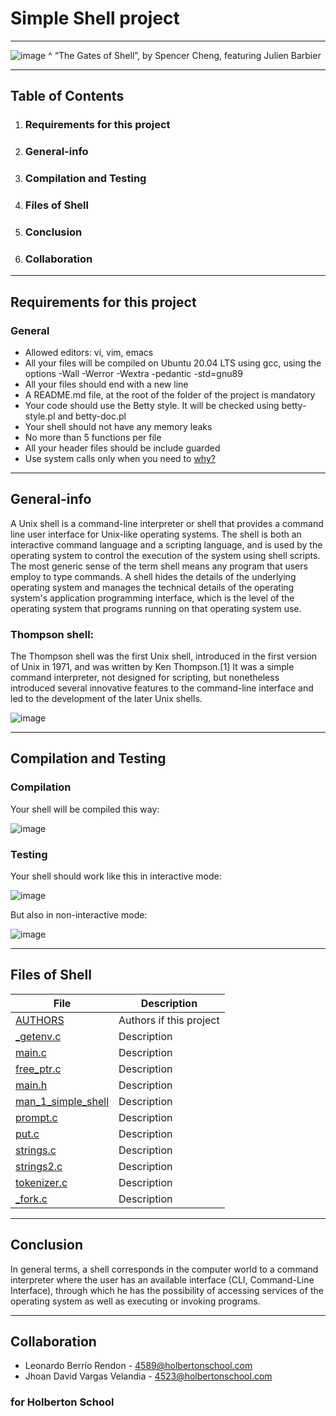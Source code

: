 # Simple Shell project
***
![image](https://user-images.githubusercontent.com/98335124/164543755-7a990b02-209a-4d99-8d7c-9cf427a28595.png)
^ “The Gates of Shell”, by Spencer Cheng, featuring Julien Barbier
***

## Table of Contents
1. ### Requirements for this project
2. ### General-info
3. ### Compilation and Testing
4. ### Files of Shell
5. ### Conclusion
6. ### Collaboration
***

## Requirements for this project
### General
* Allowed editors: vi, vim, emacs
* All your files will be compiled on Ubuntu 20.04 LTS using gcc, using the options -Wall -Werror -Wextra -pedantic -std=gnu89
* All your files should end with a new line
* A README.md file, at the root of the folder of the project is mandatory
* Your code should use the Betty style. It will be checked using betty-style.pl and betty-doc.pl
* Your shell should not have any memory leaks
* No more than 5 functions per file
* All your header files should be include guarded
* Use system calls only when you need to [why?](https://www.quora.com/Why-are-system-calls-expensive-in-operating-systems)
***

## General-info
A Unix shell is a command-line interpreter or shell that provides a command line user interface for Unix-like operating systems. The shell is both an interactive command language and a scripting language, and is used by the operating system to control the execution of the system using shell scripts.
The most generic sense of the term shell means any program that users employ to type commands. A shell hides the details of the underlying operating system and manages the technical details of the operating system's application programming interface, which is the level of the operating system that programs running on that operating system use.
### Thompson shell:
The Thompson shell was the first Unix shell, introduced in the first version of Unix in 1971, and was written by Ken Thompson.[1] It was a simple command interpreter, not designed for scripting, but nonetheless introduced several innovative features to the command-line interface and led to the development of the later Unix shells.

![image](https://user-images.githubusercontent.com/98335124/164545241-bab0722a-6250-430f-91bb-92b4134e06c6.png)
***

## Compilation and Testing
### Compilation
Your shell will be compiled this way:

![image](https://user-images.githubusercontent.com/98335124/164557181-cf0fb8bc-7c5e-44f6-961e-d566df28b4a2.png)

### Testing
Your shell should work like this in interactive mode:

![image](https://user-images.githubusercontent.com/98335124/164557290-4f75d801-52ca-4085-8b4f-1a2f94c790f1.png)

But also in non-interactive mode:

![image](https://user-images.githubusercontent.com/98335124/164557346-67d2c0f5-c5fc-4281-a98a-e97a6dbb0b95.png)

***

## Files of Shell

| File | Description |
| ----- | ----- |
| [AUTHORS](https://github.com/David-VargasV/simple_shell/blob/master/AUTHORS) | Authors if this project |
| [_getenv.c](https://github.com/David-VargasV/simple_shell/blob/master/_getenv.c) | Description |
| [main.c](https://github.com/David-VargasV/simple_shell/blob/master/main.c) | Description |
| [free_ptr.c](https://github.com/David-VargasV/simple_shell/blob/master/free_ptr.c) | Description|
| [main.h](https://github.com/David-VargasV/simple_shell/blob/master/main.h) | Description |
| [man_1_simple_shell](https://github.com/David-VargasV/simple_shell/blob/master/man_1_simple_shell) | Description |
| [prompt.c](https://github.com/David-VargasV/simple_shell/blob/master/prompt.c) | Description |
| [put.c](https://github.com/David-VargasV/simple_shell/blob/master/put.c) | Description |
| [strings.c](https://github.com/David-VargasV/simple_shell/blob/master/strings.c) | Description |
| [strings2.c](https://github.com/David-VargasV/simple_shell/blob/master/strings2.c) | Description |
| [tokenizer.c](https://github.com/David-VargasV/simple_shell/blob/master/tokenizer.c) | Description |
| [_fork.c](https://github.com/David-VargasV/simple_shell/blob/master/_fork.c) | Description |

***

## Conclusion
In general terms, a shell corresponds in the computer world to a command interpreter where the user has an available interface (CLI, Command-Line Interface), through which he has the possibility of accessing services of the operating system as well as executing or invoking programs.
***

## Collaboration
* Leonardo Berrío Rendon - 4589@holbertonschool.com
* Jhoan David Vargas Velandia - 4523@holbertonschool.com

### for Holberton School
